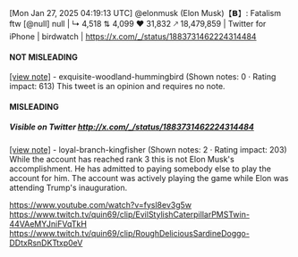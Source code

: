 [Mon Jan 27, 2025 04:19:13 UTC] @elonmusk (Elon Musk)【𝗕】: Fatalism ftw [@null] null | ↳ 4,518 ⇅ 4,099 ♥ 31,832 🡕 18,479,859 | Twitter for iPhone | birdwatch | https://x.com/_/status/1883731462224314484

#### NOT MISLEADING

[[view note]](https://x.com/i/birdwatch/n/1884162332026093587) - exquisite-woodland-hummingbird (Shown notes: 0 · Rating impact: 613)
This tweet is an opinion and requires no note.

#### MISLEADING
##### Visible on Twitter http://x.com/_/status/1883731462224314484
[[view note]](https://x.com/i/birdwatch/n/1883985530754589167) - loyal-branch-kingfisher (Shown notes: 2 · Rating impact: 203)
While the account has reached rank 3 this is not Elon Musk's accomplishment. 
He has admitted to paying somebody else to play the account for him. 
The account was actively playing the game while Elon was attending Trump's inauguration.

https://www.youtube.com/watch?v=fysl8ev3g5w
https://www.twitch.tv/quin69/clip/EvilStylishCaterpillarPMSTwin-44VAeMYJniFVqTkH
https://www.twitch.tv/quin69/clip/RoughDeliciousSardineDoggo-DDtxRsnDKTtxp0eV
